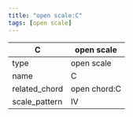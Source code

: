 ```yaml
---
title: "open scale:C"
tags: [open scale]
---
```


|C|open scale|
|---|---|
|type|open scale|
|name|C|
|related_chord|open chord:C|
|scale_pattern|IV|


